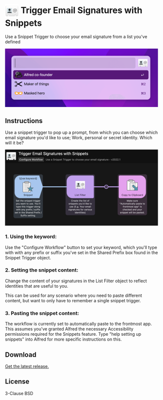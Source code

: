 # <img src='Workflow/icon.png' width='45' align='center' alt='icon'> Trigger Email Signatures with Snippets

Use a Snippet Trigger to choose your email signature from a list you've defined

![Launch 3 Browsers workflow canvas](/Resources/snippet-triggers-workflow-window.png?raw=true)

## Instructions

Use a snippet trigger to pop up a prompt, from which you can choose which email signature you'd like to use; Work, personal or secret identity. Which will it be?

![Launch 3 Browsers workflow canvas](/Resources/snippet-triggers-workflow.png?raw=true)

### 1. Using the keyword:

Use the "Configure Workflow" button to set your keyword, which you'll type with with any prefix or suffix you've set in the Shared Prefix box found in the Snippet Trigger object.

### 2. Setting the snippet content:

Change the content of your signatures in the List Filter object to reflect identities that are useful to you.

This can be used for any scenario where you need to paste different content, but want to only have to remember a single snippet trigger.

### 3. Pasting the snippet content:

The workflow is currently set to automatically paste to the frontmost app. This assumes you've granted Alfred the necessary Accessibility permissions required for the Snippets feature. Type "help setting up snippets" into Alfred for more specific instructions on this.

## Download

[Get the latest release.](https://github.com/alfredapp/snippet-trigger-email-signatures-workflow/releases/latest/download/Trigger.Email.Signatures.with.Snippets.alfredworkflow)

## License

3-Clause BSD
